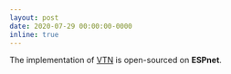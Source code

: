 ```yaml
---
layout: post
date: 2020-07-29 00:00:00-0000
inline: true
---
```


The implementation of [VTN](https://github.com/espnet/espnet/tree/master/egs/arctic/vc1) is open-sourced on **ESPnet**.
